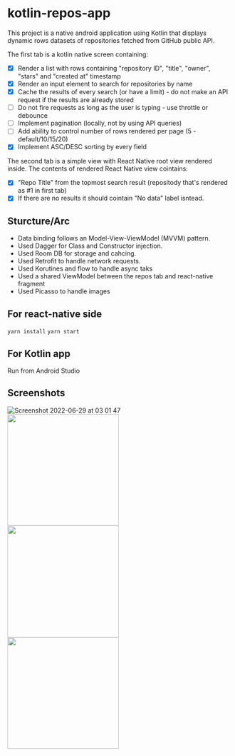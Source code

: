 # kotlin-repos-app

This project is a native android application using Kotlin that displays dynamic rows datasets of repositories fetched from GitHub public API.


The first tab is a kotlin native screen containing: 

 - [x] Render a list with rows containing "repository ID", "title", "owner", "stars" and "created at" timestamp
 - [x] Render an input element to search for repositories by name
 - [x] Cache the results of every search (or have a limit) - do not make an API request if the results are already stored
 - [ ] Do not fire requests as long as the user is typing - use throttle or debounce
 - [ ] Implement pagination (locally, not by using API queries)
 - [ ] Add ability to control number of rows rendered per page (5 - default/10/15/20)
 - [x] Implement ASC/DESC sorting by every field
 
The second tab is a simple view with React Native root view rendered inside.
The contents of rendered React Native view cointains:

- [x] "Repo Title" from the topmost search result (repositody that's rendered as #1 in first tab)
- [x] If there are no results it should cointain "No data" label isntead.

## Sturcture/Arc
- Data binding follows an Model-View-ViewModel (MVVM) pattern.
- Used Dagger for Class and Constructor injection.
- Used Room DB for storage and cahcing.
- Used Retrofit to handle network requests.
- Used Korutines and flow to handle async taks
- Used a shared ViewModel between the repos tab and react-native fragment
- Used Picasso to handle images


## For react-native side

`yarn install`
`yarn start` 

## For Kotlin app
Run from Android Studio

## Screenshots
![Screenshot 2022-06-29 at 03 01 47](https://user-images.githubusercontent.com/41248079/177983499-9c57bddf-e4f5-4a5c-ad8c-7695d1d69c59.png)
<img src="https://user-images.githubusercontent.com/41248079/177983897-64fdfff0-18ac-4e34-b014-323aecdf001d.png" width="250px" style="margin-right:10px" /> 
<img src="https://user-images.githubusercontent.com/41248079/177983594-066a4104-3296-49a9-a6b3-19d0a50da201.png" width="250px" style="margin-right:10px" /> 
<img src="https://user-images.githubusercontent.com/41248079/177983605-a8374c07-3a02-4ceb-81f2-5245d0fe1e76.png" width="250px" /> 


